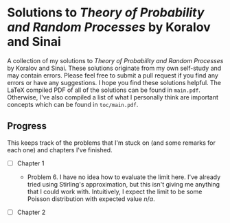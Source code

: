 # Solutions to *Theory of Probability and Random Processes* by Koralov and Sinai
A collection of my solutions to *Theory of Probability and Random Processes* by Koralov and Sinai. These solutions originate from my own self-study and may contain errors. Please feel free to submit a pull request if you find any errors or have any suggestions. I hope you find these solutions helpful. The LaTeX compiled PDF of all of the solutions can be found in `main.pdf`. Otherwise, I've also compiled a list of what I personally think are important concepts which can be found in `toc/main.pdf`. 

## Progress
This keeps track of the problems that I'm stuck on (and some remarks for each one) and chapters I've finished. 
- [ ] Chapter 1
    - Problem 6. I have no idea how to evaluate the limit here. I've already tried using Stirling's approximation, but this isn't giving me anything that I could work with. Intuitively, I expect the limit to be some Poisson distribution with expected value $n/a$. 
- [ ] Chapter 2

